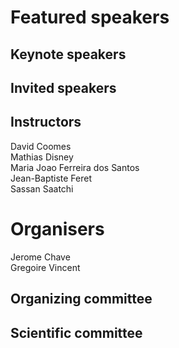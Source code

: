 # Featured speakers

## Keynote speakers


## Invited speakers


## Instructors

David Coomes  
Mathias Disney  
Maria Joao Ferreira dos Santos  
Jean-Baptiste Feret  
Sassan Saatchi  

# Organisers


Jerome Chave  
Gregoire Vincent  

## Organizing committee


## Scientific committee
